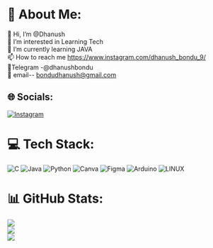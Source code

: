 # 💫 About Me:
👋 Hi, I’m @Dhanush<br>👀 I’m interested in Learning Tech<br>🌱 I’m currently learning JAVA<br>📫 How to reach me https://www.instagram.com/dhanush_bondu_9/<br>📮Telegram -@dhanushbondu<br>📩 email-- bondudhanush@gmail.com


## 🌐 Socials:
[![Instagram](https://img.shields.io/badge/Instagram-%23E4405F.svg?logo=Instagram&logoColor=white)](https://www.instagram.com/dhanush_bondu_9/) 

# 💻 Tech Stack:
![C](https://img.shields.io/badge/c-%2300599C.svg?style=for-the-badge&logo=c&logoColor=white) ![Java](https://img.shields.io/badge/java-%23ED8B00.svg?style=for-the-badge&logo=java&logoColor=white) ![Python](https://img.shields.io/badge/python-3670A0?style=for-the-badge&logo=python&logoColor=ffdd54) ![Canva](https://img.shields.io/badge/Canva-%2300C4CC.svg?style=for-the-badge&logo=Canva&logoColor=white) 	![Figma](https://img.shields.io/badge/figma-%23F24E1E.svg?style=for-the-badge&logo=figma&logoColor=white) ![Arduino](https://img.shields.io/badge/-Arduino-00979D?style=for-the-badge&logo=Arduino&logoColor=white) ![LINUX](https://img.shields.io/badge/Linux-FCC624?style=for-the-badge&logo=linux&logoColor=black) 
# 📊 GitHub Stats:
![](https://github-readme-stats.vercel.app/api?username=dhanushbondu&theme=dark&hide_border=false&include_all_commits=true&count_private=true)<br/>
![](https://github-readme-streak-stats.herokuapp.com/?user=dhanushbondu&theme=dark&hide_border=false)<br/>
![](https://github-readme-stats.vercel.app/api/top-langs/?username=dhanushbondu&theme=dark&hide_border=false&include_all_commits=true&count_private=true&layout=compact)

